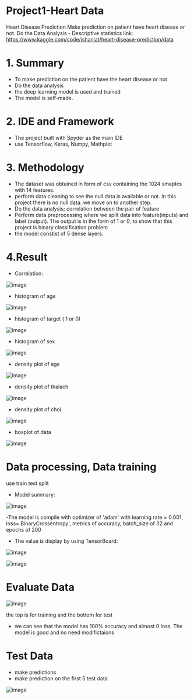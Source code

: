 # Project1-Heart Data
Heart Disease Prediction
 Make prediction on patient have heart disease or not.
 Do the Data Analysis - Descriptive statistics
 link: https://www.kaggle.com/code/ishanjat/heart-disease-prediction/data
 
 
 # 1. Summary
 - To make prediction on the patient have the heart disease or not
 - Do the data analysis
 - the deep learning model is used and trained
 - The model is self-made.

# 2. IDE and Framework
- The project built with Spyder as the main IDE
- use Tensorflow, Keras, Numpy, Mathplot

# 3. Methodology
- The dataset was obtained in form of csv containing the 1024 smaples with 14 features.
- perform data cleaning to see the null data is available or not. In this project there is 
  no null data. we move on to another step.
- Do the data analysis; correlation between the pair of feature
- Perform data preprocessing where we spilt data into feature(inputs) and label (output).     The output is in the form  of 1 or 0, to show that this project is binary classification     problem
- the model constist of 5 dense layers. 

# 4.Result

- Correlation:

![image](https://user-images.githubusercontent.com/73817610/176481193-acd7c8ec-4569-4de3-a6b8-d5e95ae09a30.png)

- histogram of age

![image](https://user-images.githubusercontent.com/73817610/176481321-7693fcc9-1d6c-4263-8a83-175ac8d0b2b1.png)

- histogram of target ( 1 or 0)

![image](https://user-images.githubusercontent.com/73817610/176481450-be44f208-f77f-496b-9a4c-40b3b27f0112.png)

- histogram of sex

![image](https://user-images.githubusercontent.com/73817610/176481648-1ae1dbf2-1e98-4ee9-9932-24de800890f3.png)

- density plot of age

![image](https://user-images.githubusercontent.com/73817610/176481772-f07a20de-4a90-4d51-bfef-d5f5a28c7f41.png)

- density plot of thalach

![image](https://user-images.githubusercontent.com/73817610/176481856-9a810639-03b5-4d85-ab3c-24ccca888c43.png)

- density plot of chol

![image](https://user-images.githubusercontent.com/73817610/176481926-cdde6ad4-d8f1-469d-9a91-e831938268bc.png)

- boxplot of data

![image](https://user-images.githubusercontent.com/73817610/176482049-cc62d7b0-ac7e-4fb6-bdc0-15f0da09d720.png)


# Data processing, Data training

use train test split

- Model summary:

![image](https://user-images.githubusercontent.com/73817610/174966416-20240580-bc9e-4baf-b7b5-ded01dc06426.png)

-The model is compile with optimizer of 'adam' with learning rate = 0.001, loss= BinaryCrossentropy', metrics of accuracy, batch_size of 32 and epochs of 200
- The value is display by using TensorBoard:

![image](https://user-images.githubusercontent.com/73817610/174966276-b098a049-3961-4a8e-bb45-cb3f5e9ecd23.png)

![image](https://user-images.githubusercontent.com/73817610/174966190-0047117c-5bb8-4079-9b0a-cafb5e0093d9.png)

# Evaluate Data

![image](https://user-images.githubusercontent.com/73817610/176488656-c869c321-6ede-4d6d-948a-138f2236aa72.png)

the top is for training and the bottom for test
- we can see that the model has 100% accuracy and almost 0 loss. The model is good and no need modifictaions


# Test Data
- make predictions
- make prediction on the first 5 test data

![image](https://user-images.githubusercontent.com/73817610/176482568-a7a02ce2-6042-4641-87bf-5326f981a520.png)

